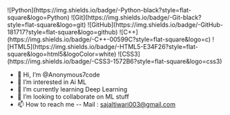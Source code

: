 </centre>
![Python](https://img.shields.io/badge/-Python-black?style=flat-square&logo=Python)
![Git](https://img.shields.io/badge/-Git-black?style=flat-square&logo=git)
![GitHub](https://img.shields.io/badge/-GitHub-181717?style=flat-square&logo=github)
![C++](https://img.shields.io/badge/-C++-00599C?style=flat-square&logo=c)
![HTML5](https://img.shields.io/badge/-HTML5-E34F26?style=flat-square&logo=html5&logoColor=white)
![CSS3](https://img.shields.io/badge/-CSS3-1572B6?style=flat-square&logo=css3)
</centre>

- 👋 Hi, I’m @Anonymous7code
- 👀 I’m interested in Ai ML
- 🌱 I’m currently learning Deep Learning
- 💞️ I’m looking to collaborate on ML stuff
- 📫 How to reach me -- Mail : sajaltiwari003@gmail.com

<!---
Anonymous7code/Anonymous7code is a ✨ special ✨ repository because its `README.md` (this file) appears on your GitHub profile.
You can click the Preview link to take a look at your changes.
--->
